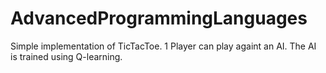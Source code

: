 # AdvancedProgrammingLanguages
Simple implementation of TicTacToe. 1 Player can play againt an AI. The AI is trained using Q-learning.
